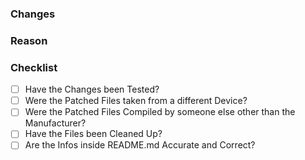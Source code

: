 ### Changes

<!-- Describe what you Changed. (Write below this Comment) -->

### Reason

<!-- Explain why you made these Changes. (Write below this Comment) -->

### Checklist

<!-- Replace the Space with an 'x' inside the '[ ]' to Check the Box. -->

* [ ] Have the Changes been Tested?                                                  <!-- Required -->
* [ ] Were the Patched Files taken from a different Device?
* [ ] Were the Patched Files Compiled by someone else other than the Manufacturer?
* [ ] Have the Files been Cleaned Up?                                                <!-- Required -->
* [ ] Are the Infos inside README.md Accurate and Correct?                           <!-- Required -->
